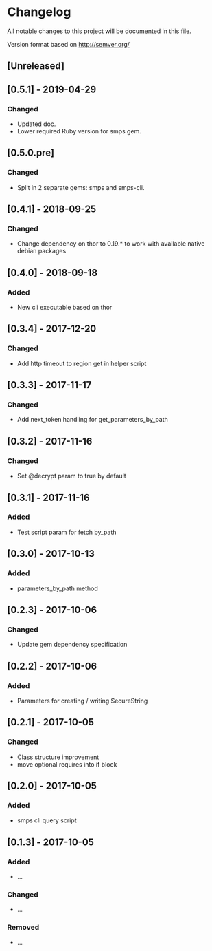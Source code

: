 # Changelog
All notable changes to this project will be documented in this file.

Version format based on http://semver.org/

## [Unreleased]

## [0.5.1] - 2019-04-29
### Changed
- Updated doc.
- Lower required Ruby version for smps gem.

## [0.5.0.pre]
### Changed
- Split in 2 separate gems: smps and smps-cli.

## [0.4.1] - 2018-09-25
### Changed
- Change dependency on thor to 0.19.* to work with available native debian packages

## [0.4.0] - 2018-09-18
### Added
- New cli executable based on thor

## [0.3.4] - 2017-12-20
### Changed
- Add http timeout to region get in helper script

## [0.3.3] - 2017-11-17
### Changed
- Add next_token handling for get_parameters_by_path

## [0.3.2] - 2017-11-16
### Changed
- Set \@decrypt param to true by default

## [0.3.1] - 2017-11-16
### Added
- Test script param for fetch by_path

## [0.3.0] - 2017-10-13
### Added
- parameters_by_path method

## [0.2.3] - 2017-10-06
### Changed
- Update gem dependency specification

## [0.2.2] - 2017-10-06
### Added
- Parameters for creating / writing SecureString

## [0.2.1] - 2017-10-05
### Changed
- Class structure improvement
- move optional requires into if block

## [0.2.0] - 2017-10-05
### Added
- smps cli query script

## [0.1.3] - 2017-10-05
### Added
- ...

### Changed
- ...

### Removed
- ...

